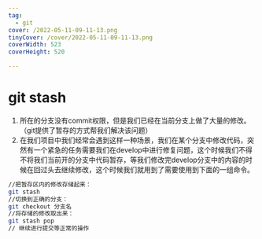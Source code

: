 ```yaml
---
tag:
  - git
cover: /2022-05-11-09-11-13.png
tinyCover: /cover/2022-05-11-09-11-13.png
coverWidth: 523
coverHeight: 520

---
```


# git stash

1. 所在的分支没有commit权限，但是我们已经在当前分支上做了大量的修改。（git提供了暂存的方式帮我们解决该问题）
2. 在我们项目中我们经常会遇到这样一种场景，我们在某个分支中修改代码，突然有一个紧急的任务需要我们在develop中进行修复问题，这个时候我们不得不将我们当前开的分支中代码暂存，等我们修改完develop分支中的内容的时候在回过头去继续修改，这个时候我们就用到了需要使用到下面的一组命令。

```bash
//把暂存区内的修改存储起来：
git stash
//切换到正确的分支：
git checkout 分支名
//将存储的修改取出来：
git stash pop
// 继续进行提交等正常的操作
```
